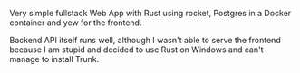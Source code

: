 Very simple fullstack Web App with Rust using rocket, Postgres in a Docker container and yew for the frontend.

Backend API itself runs well, although I wasn't able to serve the frontend because I am stupid and decided to use Rust on Windows and can't manage to install Trunk.
